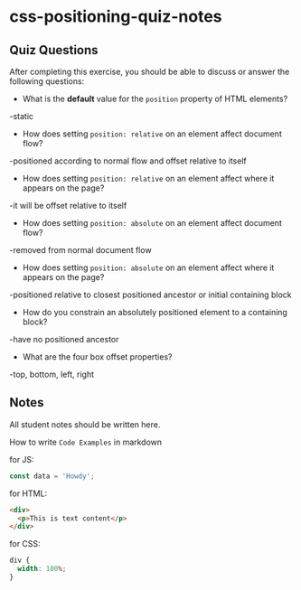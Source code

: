 # css-positioning-quiz-notes

## Quiz Questions

After completing this exercise, you should be able to discuss or answer the following questions:

- What is the **default** value for the `position` property of HTML elements?

-static

- How does setting `position: relative` on an element affect document flow?

-positioned according to normal flow and offset relative to itself

- How does setting `position: relative` on an element affect where it appears on the page?

-it will be offset relative to itself

- How does setting `position: absolute` on an element affect document flow?

-removed from normal document flow

- How does setting `position: absolute` on an element affect where it appears on the page?

-positioned relative to closest positioned ancestor or initial containing block

- How do you constrain an absolutely positioned element to a containing block?

-have no positioned ancestor

- What are the four box offset properties?

-top, bottom, left, right

## Notes

All student notes should be written here.

How to write `Code Examples` in markdown

for JS:

```javascript
const data = 'Howdy';
```

for HTML:

```html
<div>
  <p>This is text content</p>
</div>
```

for CSS:

```css
div {
  width: 100%;
}
```
